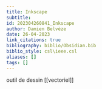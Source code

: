 ```yaml
---
title: Inkscape
subtitle:
id: 202304260841_Inkscape
author: Damien Belvèze
date: 26-04-2023
link_citations: true
bibliography: biblio/Obsidian.bib
biblio_style: csl\ieee.csl
aliases: []
tags: []
---
```


outil de dessin [[vectoriel]]




